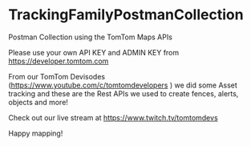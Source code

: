 # TrackingFamilyPostmanCollection
Postman Collection using the TomTom Maps APIs

Please use your own API KEY and ADMIN KEY from https://developer.tomtom.com

From our TomTom Devisodes (https://www.youtube.com/c/tomtomdevelopers ) we did some Asset tracking and these are the Rest APIs we used to create fences, alerts, objects and more!

Check out our live stream at https://www.twitch.tv/tomtomdevs

Happy mapping!

